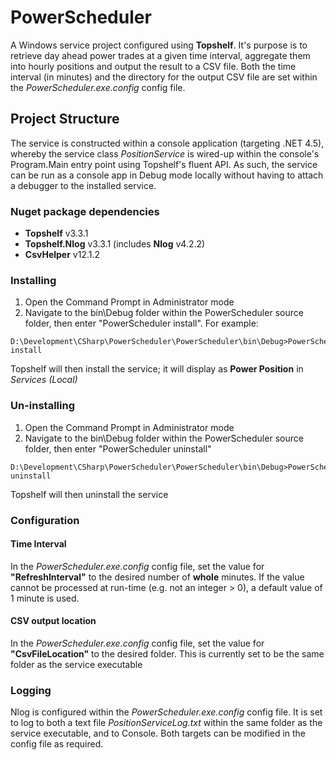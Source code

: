 # PowerScheduler
A Windows service project configured using **Topshelf**. It's purpose is to retrieve day ahead power trades at a given time interval, aggregate them into hourly positions and output the result to a CSV file. Both the time interval (in minutes) and the directory for the output CSV file are set within the _PowerScheduler.exe.config_ config file.

## Project Structure
The service is constructed within a console application (targeting .NET 4.5), whereby the service class _PositionService_ is wired-up within the console's Program.Main entry point using Topshelf's fluent API. As such, the service can be run as a console app in Debug mode locally without having to attach a debugger to the installed service.

### Nuget package dependencies
* **Topshelf** v3.3.1
* **Topshelf.Nlog** v3.3.1 (includes **Nlog** v4.2.2)
* **CsvHelper** v12.1.2

### Installing

1. Open the Command Prompt in Administrator mode
1. Navigate to the bin\Debug folder within the PowerScheduler source folder, then enter "PowerScheduler install". For example:
``` Example
D:\Development\CSharp\PowerScheduler\PowerScheduler\bin\Debug>PowerScheduler install
```
Topshelf will then install the service; it will display as **Power Position** in _Services (Local)_

### Un-installing

1. Open the Command Prompt in Administrator mode
1. Navigate to the bin\Debug folder within the PowerScheduler source folder, then enter "PowerScheduler uninstall"
```
D:\Development\CSharp\PowerScheduler\PowerScheduler\bin\Debug>PowerScheduler uninstall
```
Topshelf will then uninstall the service

### Configuration

#### Time Interval
In the _PowerScheduler.exe.config_ config file, set the value for **"RefreshInterval"** to the desired number of **whole** minutes. If the value cannot be processed at run-time (e.g. not an integer > 0), a default value of 1 minute is used.

#### CSV output location
In the _PowerScheduler.exe.config_ config file, set the value for **"CsvFileLocation"** to the desired folder. This is currently set to be the same folder as the service executable

### Logging
Nlog is configured within the _PowerScheduler.exe.config_ config file. It is set to log to both a text file _PositionServiceLog.txt_ within the same folder as the service executable, and to Console.  Both targets can be modified in the config file as required.
